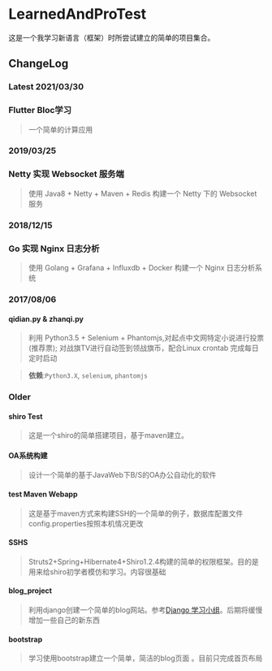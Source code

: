 # LearnedAndProTest
这是一个我学习新语言（框架）时所尝试建立的简单的项目集合。

## ChangeLog

### Latest 2021/03/30
### Flutter Bloc学习
> 一个简单的计算应用

### 2019/03/25
### Netty 实现 Websocket 服务端
> 使用 Java8 + Netty + Maven + Redis 
构建一个 Netty 下的 Websocket 服务

### 2018/12/15
### Go 实现 Nginx 日志分析
> 使用 Golang + Grafana + Influxdb + Docker 
构建一个 Nginx 日志分析系统

### 2017/08/06
#### qidian.py & zhanqi.py
> 利用 Python3.5 + Selenium + Phantomjs,对起点中文网特定小说进行投票(推荐票);
对战旗TV进行自动签到领战旗币，配合Linux crontab 完成每日定时启动

> **依赖**:`Python3.X`, `selenium`, `phantomjs`
### Older
#### shiro Test
> 这是一个shiro的简单搭建项目，基于maven建立。
#### OA系统构建
> 设计一个简单的基于JavaWeb下B/S的OA办公自动化的软件
#### test Maven Webapp
> 这是基于maven方式来构建SSH的一个简单的例子，数据库配置文件config.properties按照本机情况更改
#### SSHS
>Struts2+Spring+Hibernate4+Shiro1.2.4构建的简单的权限框架。目的是用来给shiro初学者模仿和学习。内容很基础
#### blog_project
> 利用django创建一个简单的blog网站。参考[Django 学习小组](https://segmentfault.com/a/1190000005171218)。后期将缓慢增加一些自己的新东西
#### bootstrap
> 学习使用bootstrap建立一个简单，简洁的blog页面
。目前只完成首页布局
